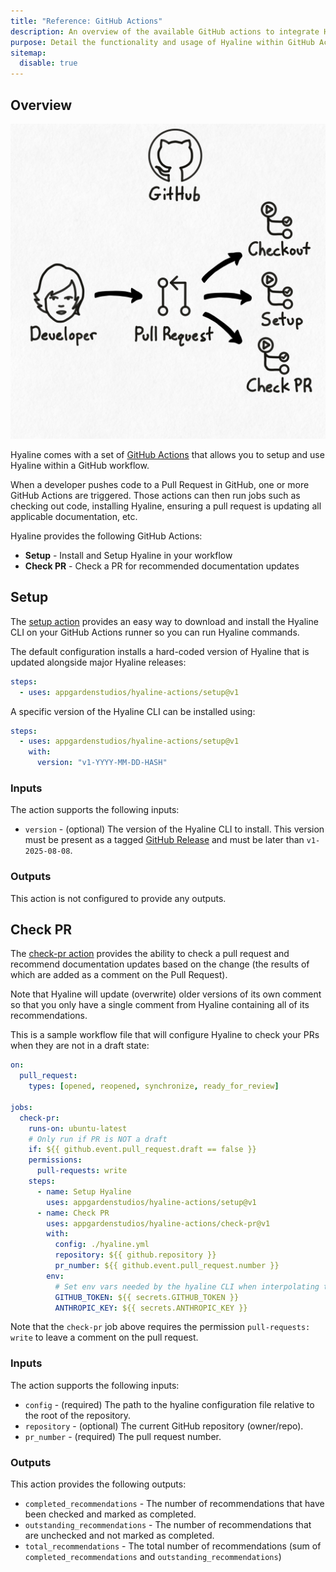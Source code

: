 ```yaml
---
title: "Reference: GitHub Actions"
description: An overview of the available GitHub actions to integrate Hyaline into a workflow
purpose: Detail the functionality and usage of Hyaline within GitHub Actions
sitemap:
  disable: true
---
```

## Overview

<div class="portrait">

![Overview](_img/github-actions-overview.svg)

Hyaline comes with a set of [GitHub Actions](https://github.com/features/actions) that allows you to setup and use Hyaline within a GitHub workflow.

When a developer pushes code to a Pull Request in GitHub, one or more GitHub Actions are triggered. Those actions can then run jobs such as checking out code, installing Hyaline, ensuring a pull request is updating all applicable documentation, etc.

Hyaline provides the following GitHub Actions:

- **Setup** - Install and Setup Hyaline in your workflow
- **Check PR** - Check a PR for recommended documentation updates

</div>

## Setup
The [setup action](https://github.com/appgardenstudios/hyaline-actions/tree/main/setup) provides an easy way to download and install the Hyaline CLI on your GitHub Actions runner so you can run Hyaline commands.

The default configuration installs a hard-coded version of Hyaline that is updated alongside major Hyaline releases:
```yaml
steps:
  - uses: appgardenstudios/hyaline-actions/setup@v1
```

A specific version of the Hyaline CLI can be installed using:
```yaml
steps:
  - uses: appgardenstudios/hyaline-actions/setup@v1
    with:
      version: "v1-YYYY-MM-DD-HASH"
```

### Inputs
The action supports the following inputs:

* `version` - (optional) The version of the Hyaline CLI to install. This version must be present as a tagged [GitHub Release](https://github.com/appgardenstudios/hyaline/releases) and must be later than `v1-2025-08-08`.

### Outputs
This action is not configured to provide any outputs.

## Check PR
The [check-pr action](https://github.com/appgardenstudios/hyaline-actions/tree/main/check-pr) provides the ability to check a pull request and recommend documentation updates based on the change (the results of which are added as a comment on the Pull Request).

Note that Hyaline will update (overwrite) older versions of its own comment so that you only have a single comment from Hyaline containing all of its recommendations.

This is a sample workflow file that will configure Hyaline to check your PRs when they are not in a draft state:
```yaml
on:
  pull_request:
    types: [opened, reopened, synchronize, ready_for_review]

jobs:
  check-pr:
    runs-on: ubuntu-latest
    # Only run if PR is NOT a draft
    if: ${{ github.event.pull_request.draft == false }}
    permissions:
      pull-requests: write
    steps:
      - name: Setup Hyaline
        uses: appgardenstudios/hyaline-actions/setup@v1
      - name: Check PR
        uses: appgardenstudios/hyaline-actions/check-pr@v1
        with:
          config: ./hyaline.yml
          repository: ${{ github.repository }}
          pr_number: ${{ github.event.pull_request.number }}
        env:
          # Set env vars needed by the hyaline CLI when interpolating the hyaline config
          GITHUB_TOKEN: ${{ secrets.GITHUB_TOKEN }}
          ANTHROPIC_KEY: ${{ secrets.ANTHROPIC_KEY }}
```

Note that the `check-pr` job above requires the permission `pull-requests: write` to leave a comment on the pull request.

### Inputs
The action supports the following inputs:

* `config` - (required) The path to the hyaline configuration file relative to the root of the repository.
* `repository`  - (optional) The current GitHub repository (owner/repo).
* `pr_number` - (required) The pull request number.

### Outputs
This action provides the following outputs:

* `completed_recommendations` - The number of recommendations that have been checked and marked as completed.
* `outstanding_recommendations` - The number of recommendations that are unchecked and not marked as completed.
* `total_recommendations` - The total number of recommendations (sum of `completed_recommendations` and `outstanding_recommendations`)